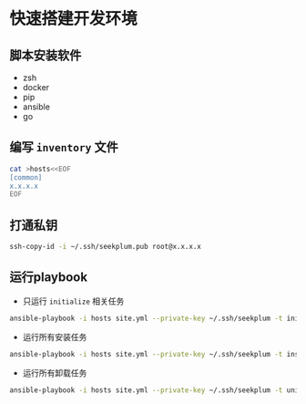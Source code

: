 # 快速搭建开发环境

## 脚本安装软件

* zsh
* docker
* pip
* ansible
* go

## 编写 `inventory` 文件

```bash
cat >hosts<<EOF
[common]
x.x.x.x
EOF
```

## 打通私钥

```bash
ssh-copy-id -i ~/.ssh/seekplum.pub root@x.x.x.x
```

## 运行playbook

* 只运行 `initialize` 相关任务

```bash
ansible-playbook -i hosts site.yml --private-key ~/.ssh/seekplum -t initialize
```

* 运行所有安装任务

```bash
ansible-playbook -i hosts site.yml --private-key ~/.ssh/seekplum -t install
```

* 运行所有卸载任务

```bash
ansible-playbook -i hosts site.yml --private-key ~/.ssh/seekplum -t uninstall
```
